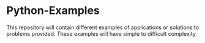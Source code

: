 # Python-Examples
This repository will contain different examples of applications or solutions to problems provided. These examples will have simple to difficult complexity
